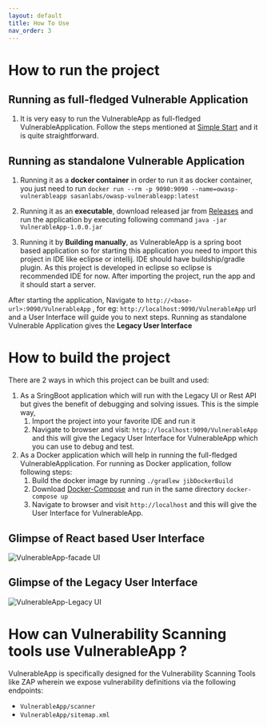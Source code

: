 ```yaml
---
layout: default
title: How To Use
nav_order: 3
---
```


# How to run the project
 
## Running as full-fledged Vulnerable Application 
1. It is very easy to run the VulnerableApp as full-fledged VulnerableApplication. Follow the steps mentioned at [Simple Start](https://github.com/SasanLabs/VulnerableApp-facade#simple-start) and it is quite straightforward.

## Running as standalone Vulnerable Application
1. Running it as a **docker container** in order to run it as docker container, you just need to run `docker run --rm -p 9090:9090 --name=owasp-vulnerableapp sasanlabs/owasp-vulnerableapp:latest`

2. Running it as an **executable**, download released jar from [Releases](https://github.com/SasanLabs/VulnerableApp/releases) and run the application by executing following command `java -jar  VulnerableApp-1.0.0.jar`

3. Running it by **Building manually**, as VulnerableApp is a spring boot based application so for starting this application you need to import this project in IDE like eclipse or intellij. IDE should have buildship/gradle plugin. As this project is developed in eclipse so eclipse is recommended IDE for now.
After importing the project, run the app and it should start a server.

After starting the application, Navigate to `http://<base-url>:9090/VulnerableApp` , for eg: `http://localhost:9090/VulnerableApp` url and a User Interface will guide you to next steps. Running as standalone Vulnerable Application gives the **Legacy User Interface**

# How to build the project
There are 2 ways in which this project can be built and used:
1. As a SringBoot application which will run with the Legacy UI or Rest API but gives the benefit of debugging and solving issues. This is the simple way, 
    1. Import the project into your favorite IDE and run it
    2. Navigate to browser and visit: `http://localhost:9090/VulnerableApp` and this will give the Legacy User Interface for VulnerableApp which you can use to debug and test.
2. As a Docker application which will help in running the full-fledged VulnerableApplication. For running as Docker application, follow following steps:
    1. Build the docker image by running `./gradlew jibDockerBuild`
    2. Download [Docker-Compose](https://github.com/SasanLabs/VulnerableApp-facade/blob/main/docker-compose.yml) and run in the same directory `docker-compose up`
    3. Navigate to browser and visit `http://localhost` and this will give the User Interface for VulnerableApp.

## Glimpse of React based User Interface ##
![VulnerableApp-facade UI](https://raw.githubusercontent.com/SasanLabs/VulnerableApp-facade/main/docs/images/gif/VulnerableApp-Facade.gif)

## Glimpse of the Legacy User Interface ##
![VulnerableApp-Legacy UI](https://raw.githubusercontent.com/SasanLabs/VulnerableApp/master/docs/gifs/VulnerableApp.gif)

# How can Vulnerability Scanning tools use VulnerableApp ? #
VulnerableApp is specifically designed for the Vulnerability Scanning Tools like ZAP wherein we expose vulnerability definitions via the following endpoints:
- `VulnerableApp/scanner`
- `VulnerableApp/sitemap.xml`
